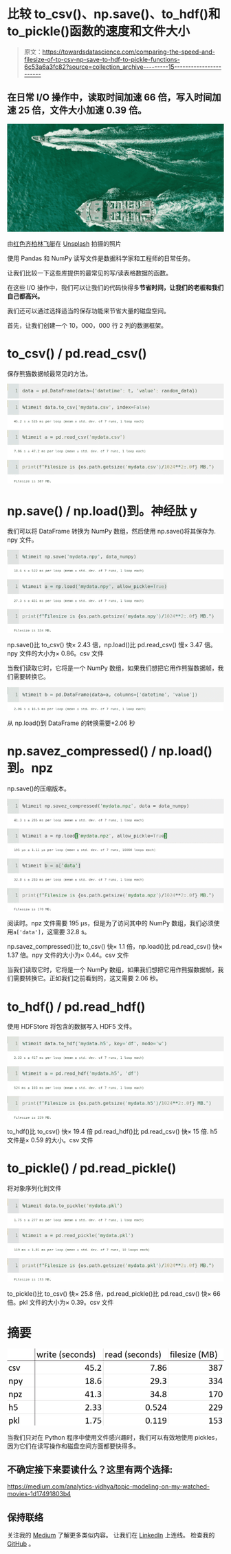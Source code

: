 # 比较 to_csv()、np.save()、to_hdf()和 to_pickle()函数的速度和文件大小

> 原文：<https://towardsdatascience.com/comparing-the-speed-and-filesize-of-to-csv-np-save-to-hdf-to-pickle-functions-6c53a6a3fc82?source=collection_archive---------15----------------------->

## 在日常 I/O 操作中，读取时间加速 66 倍，写入时间加速 25 倍，文件大小加速 0.39 倍。

![](img/02d763c3c9efcd20ce5f300b6cdf9a71.png)

由[红色齐柏林飞艇](https://unsplash.com/@redzeppelin)在 [Unsplash](https://unsplash.com/photos/pfiRyJvpyrE) 拍摄的照片

使用 Pandas 和 NumPy 读写文件是数据科学家和工程师的日常任务。

让我们比较一下这些库提供的最常见的写/读表格数据的函数。

在这些 I/O 操作中，我们可以让我们的代码快得多**节省时间，让我们的老板和我们自己都高兴。**

我们还可以通过选择适当的保存功能来节省大量的磁盘空间。

首先，让我们创建一个 10，000，000 行 2 列的数据框架。

# to_csv() / pd.read_csv()

保存熊猫数据帧最常见的方法。

![](img/aed48a231429227bc8994beac91ade36.png)

# np.save() / np.load()到。神经肽 y

我们可以将 DataFrame 转换为 NumPy 数组，然后使用 np.save()将其保存为. npy 文件。

![](img/4541060e0a117ac5fb636d06193dd74c.png)

np.save()比 to_csv()
快× 2.43 倍，np.load()比 pd.read_csv()
慢× 3.47 倍。npy 文件的大小为× 0.86。csv 文件

当我们读取它时，它将是一个 NumPy 数组，如果我们想把它用作熊猫数据帧，我们需要转换它。

![](img/d856126e9cc43d88d7bc8dd4b1fb08b2.png)

从 np.load()到 DataFrame 的转换需要+2.06 秒

# np.savez_compressed() / np.load()到。npz

np.save()的压缩版本。

![](img/21b883116dd320782946f7213923d886.png)

阅读时。npz 文件需要 195 μs，但是为了访问其中的 NumPy 数组，我们必须使用`a['data']`，这需要 32.8 s。

np.savez_compressed()比 to_csv()
快× 1.1 倍，np.load()比 pd.read_csv()
快× 1.37 倍。npy 文件的大小为× 0.44。csv 文件

当我们读取它时，它将是一个 NumPy 数组，如果我们想把它用作熊猫数据帧，我们需要转换它。正如我们之前看到的，这又需要 2.06 秒。

# to_hdf() / pd.read_hdf()

使用 HDFStore 将包含的数据写入 HDF5 文件。

![](img/930f2d03443db54cbb19232462d498e2.png)

to_hdf()比 to_csv()
快× 19.4 倍 pd.read_hdf()比 pd.read_csv()
快× 15 倍. h5 文件是× 0.59 的大小。csv 文件

# to_pickle() / pd.read_pickle()

将对象序列化到文件

![](img/760fea0ba9febd08945a863d29b41710.png)

to_pickle()比 to_csv()
快× 25.8 倍，pd.read_pickle()比 pd.read_csv()
快× 66 倍。pkl 文件的大小为× 0.39。csv 文件

# 摘要

![](img/0c58179e4b4968d8f734f7cacf6e1f17.png)

当我们只对在 Python 程序中使用文件感兴趣时，我们可以有效地使用 pickles，因为它们在读写操作和磁盘空间方面都要快得多。

## 不确定接下来要读什么？这里有两个选择:

</time-series-analysis-with-theory-plots-and-code-part-1-dd3ea417d8c4>  <https://medium.com/analytics-vidhya/topic-modeling-on-my-watched-movies-1d17491803b4>  

## 保持联络

关注我的 [Medium](https://medium.com/@dimitris.effrosynidis) 了解更多类似内容。
让我们在 [LinkedIn](https://www.linkedin.com/in/dimitrios-effrosynidis/) 上连线。
检查我的 [GitHub](https://github.com/Deffro) 。